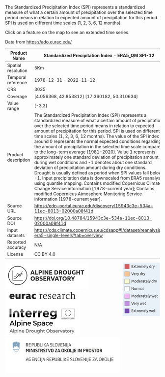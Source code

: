 The Standardized Precipitation Index (SPI) represents a standardized measure of what a certain amount of precipitation over the selected time period means in relation to expected amount of precipitation for this period. SPI is used on different time scales (1, 2, 3, 6, 12 months).

Click on a feature on the map to see an extended time series.

Data from https://ado.eurac.edu/

|Product Name| Standardized Precipitation Index - ERA5_QM SPI-12 |
| --- | --- |
| Spatial resolution | 5Km |
| Temporal reference | 1978-12-31 - 2022-11-12 |
| CRS | 3035 |
| Coverage | [4.056368, 42.853812] [17.360182, 50.310634] |
| Value range | [-3,3] |
| Product description | The Standardized Precipitation Index (SPI) represents a standardized measure of what a certain amount of precipitation over the selected time period means in relation to expected amount of precipitation for this period. SPI is used on different time scales (1, 2, 3, 6, 12 months). The value of the SPI index around 0 represents the normal expected conditions regarding the amount of precipitation in the selected time scale compared to the long-term average (1981-2020). Value 1 represents approximately one standard deviation of precipitation amount during wet conditions and -1 denotes about one standard deviation of precipitation amount during dry conditions. Drought is usually defined as period when SPI values fall below -1. Input precipitation data is downscaled from ERA5 reanalysis using quantile mapping. Contains modified Copernicus Climate Change Service information [1978-current year]; Contains modified Copernicus Atmosphere Monitoring Service information [1978-current year]. |
| Source URL | https://edp-portal.eurac.edu/discovery/15943c3e-534a-11ec-8013-02000a08f41d |
| Source DOI | https://doi.org/10.48784/15943c3e-534a-11ec-8013-02000a08f41d |
|Input datasets| https://cds.climate.copernicus.eu/cdsapp#!/dataset/reanalysis-era5-single-levels?tab=overview |
| Reported accuracy | N/A |
| License | CC BY 4.0 |

<div style="width: 100%;"><img style="float:right;" src="https://raw.githubusercontent.com/eurodatacube/eodash-assets/main/collections/ADO_Alpine_Drought_Observatory/SPEI.png"></img></div>

<div style="width: 100%;"><img src="https://raw.githubusercontent.com/eurodatacube/eodash-assets/main/collections/ADO_Alpine_Drought_Observatory/ADO_logo_2.png"></img></div>

<div style="width: 100%;"><img src="https://raw.githubusercontent.com/eurodatacube/eodash-assets/main/collections/ADO_Alpine_Drought_Observatory/ADO_logo.png"></img></div>

<div style="width: 100%;"><img src="https://raw.githubusercontent.com/eurodatacube/eodash-assets/main/collections/ADO_Alpine_Drought_Observatory/ADO_logo_3.png"></img></div>
